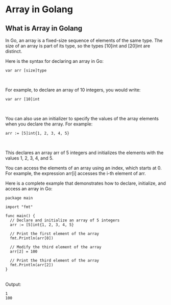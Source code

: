 # Array in Golang

## What is Array in Golang

In Go, an array is a fixed-size sequence of elements of the same type. The size of an array is part of its type, so the types [10]int and [20]int are distinct.

Here is the syntax for declaring an array in Go:

```
var arr [size]type
```

<br>

For example, to declare an array of 10 integers, you would write:

```
var arr [10]int
```

<br>

You can also use an initializer to specify the values of the array elements when you declare the array. For example:

```
arr := [5]int{1, 2, 3, 4, 5}
```

<br>

This declares an array arr of 5 integers and initializes the elements with the values 1, 2, 3, 4, and 5.

You can access the elements of an array using an index, which starts at 0. For example, the expression arr[i] accesses the i-th element of arr.

Here is a complete example that demonstrates how to declare, initialize, and access an array in Go:

```
package main

import "fmt"

func main() {
  // Declare and initialize an array of 5 integers
  arr := [5]int{1, 2, 3, 4, 5}

  // Print the first element of the array
  fmt.Println(arr[0])

  // Modify the third element of the array
  arr[2] = 100

  // Print the third element of the array
  fmt.Println(arr[2])
}
```

<br>
Output:

```
1
100
```
